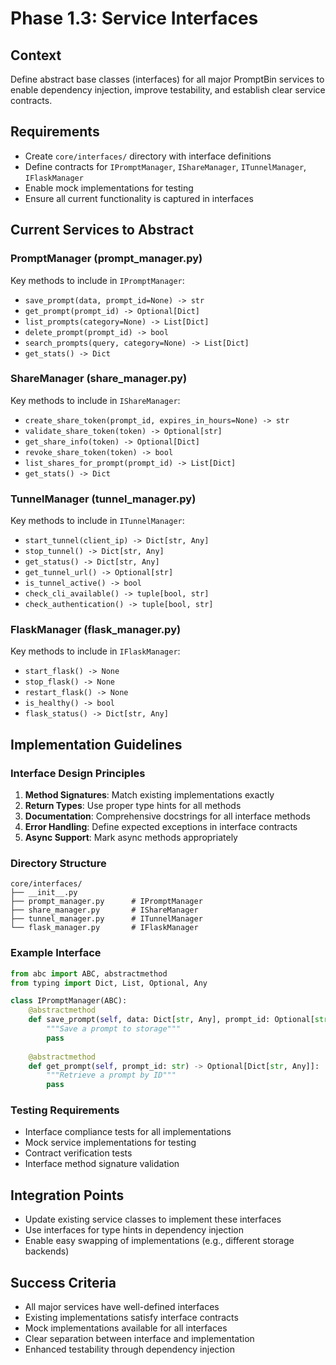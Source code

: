 # Phase 1.3: Service Interfaces

## Context
Define abstract base classes (interfaces) for all major PromptBin services to enable dependency injection, improve testability, and establish clear service contracts.

## Requirements
- Create `core/interfaces/` directory with interface definitions
- Define contracts for `IPromptManager`, `IShareManager`, `ITunnelManager`, `IFlaskManager`
- Enable mock implementations for testing
- Ensure all current functionality is captured in interfaces

## Current Services to Abstract

### PromptManager (prompt_manager.py)
Key methods to include in `IPromptManager`:
- `save_prompt(data, prompt_id=None) -> str`
- `get_prompt(prompt_id) -> Optional[Dict]`
- `list_prompts(category=None) -> List[Dict]`
- `delete_prompt(prompt_id) -> bool`
- `search_prompts(query, category=None) -> List[Dict]`
- `get_stats() -> Dict`

### ShareManager (share_manager.py)
Key methods to include in `IShareManager`:
- `create_share_token(prompt_id, expires_in_hours=None) -> str`
- `validate_share_token(token) -> Optional[str]`
- `get_share_info(token) -> Optional[Dict]`
- `revoke_share_token(token) -> bool`
- `list_shares_for_prompt(prompt_id) -> List[Dict]`
- `get_stats() -> Dict`

### TunnelManager (tunnel_manager.py)
Key methods to include in `ITunnelManager`:
- `start_tunnel(client_ip) -> Dict[str, Any]`
- `stop_tunnel() -> Dict[str, Any]`
- `get_status() -> Dict[str, Any]`
- `get_tunnel_url() -> Optional[str]`
- `is_tunnel_active() -> bool`
- `check_cli_available() -> tuple[bool, str]`
- `check_authentication() -> tuple[bool, str]`

### FlaskManager (flask_manager.py)
Key methods to include in `IFlaskManager`:
- `start_flask() -> None`
- `stop_flask() -> None`
- `restart_flask() -> None`
- `is_healthy() -> bool`
- `flask_status() -> Dict[str, Any]`

## Implementation Guidelines

### Interface Design Principles
1. **Method Signatures**: Match existing implementations exactly
2. **Return Types**: Use proper type hints for all methods
3. **Documentation**: Comprehensive docstrings for all interface methods
4. **Error Handling**: Define expected exceptions in interface contracts
5. **Async Support**: Mark async methods appropriately

### Directory Structure
```
core/interfaces/
├── __init__.py
├── prompt_manager.py      # IPromptManager
├── share_manager.py       # IShareManager  
├── tunnel_manager.py      # ITunnelManager
└── flask_manager.py       # IFlaskManager
```

### Example Interface
```python
from abc import ABC, abstractmethod
from typing import Dict, List, Optional, Any

class IPromptManager(ABC):
    @abstractmethod
    def save_prompt(self, data: Dict[str, Any], prompt_id: Optional[str] = None) -> str:
        """Save a prompt to storage"""
        pass
    
    @abstractmethod
    def get_prompt(self, prompt_id: str) -> Optional[Dict[str, Any]]:
        """Retrieve a prompt by ID"""
        pass
```

### Testing Requirements
- Interface compliance tests for all implementations
- Mock service implementations for testing
- Contract verification tests
- Interface method signature validation

## Integration Points
- Update existing service classes to implement these interfaces
- Use interfaces for type hints in dependency injection
- Enable easy swapping of implementations (e.g., different storage backends)

## Success Criteria
- All major services have well-defined interfaces
- Existing implementations satisfy interface contracts
- Mock implementations available for all interfaces
- Clear separation between interface and implementation
- Enhanced testability through dependency injection